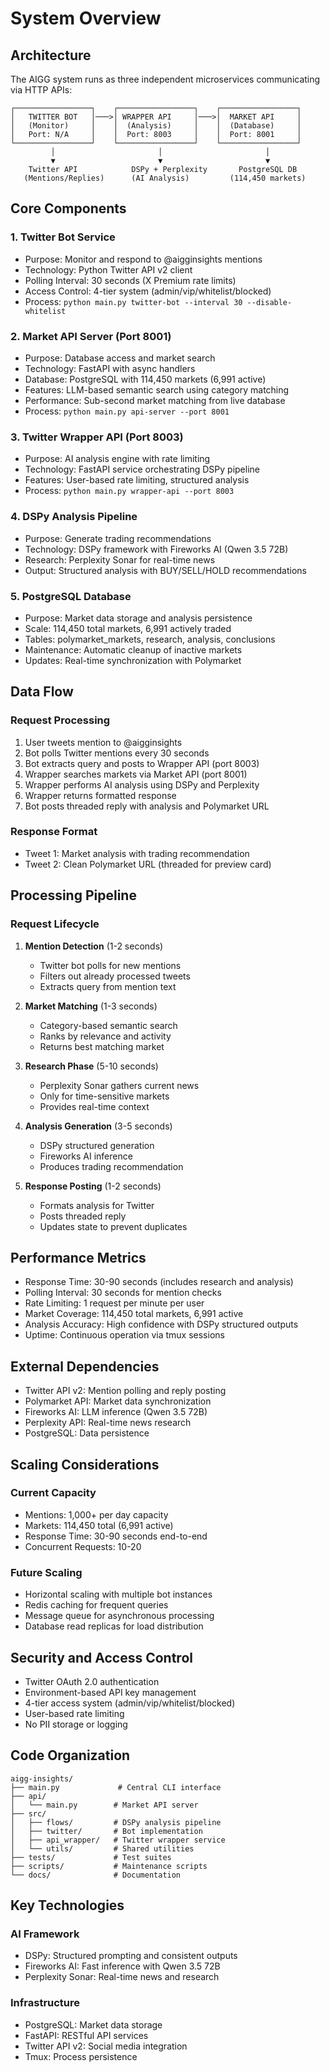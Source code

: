 # System Overview

## Architecture

The AIGG system runs as three independent microservices communicating via HTTP APIs:

```
┌─────────────────┐    ┌─────────────────┐    ┌─────────────────┐
│   TWITTER BOT   │───>│ WRAPPER API     │───>│  MARKET API     │
│   (Monitor)     │    │  (Analysis)     │    │  (Database)     │
│   Port: N/A     │    │  Port: 8003     │    │  Port: 8001     │
└─────────────────┘    └─────────────────┘    └─────────────────┘
         │                       │                       │
         ▼                       ▼                       ▼
    Twitter API            DSPy + Perplexity       PostgreSQL DB
   (Mentions/Replies)      (AI Analysis)         (114,450 markets)
```

## Core Components

### 1. Twitter Bot Service
- Purpose: Monitor and respond to @aigginsights mentions
- Technology: Python Twitter API v2 client
- Polling Interval: 30 seconds (X Premium rate limits)
- Access Control: 4-tier system (admin/vip/whitelist/blocked)
- Process: `python main.py twitter-bot --interval 30 --disable-whitelist`

### 2. Market API Server (Port 8001)
- Purpose: Database access and market search
- Technology: FastAPI with async handlers
- Database: PostgreSQL with 114,450 markets (6,991 active)
- Features: LLM-based semantic search using category matching
- Performance: Sub-second market matching from live database
- Process: `python main.py api-server --port 8001`

### 3. Twitter Wrapper API (Port 8003)
- Purpose: AI analysis engine with rate limiting
- Technology: FastAPI service orchestrating DSPy pipeline
- Features: User-based rate limiting, structured analysis
- Process: `python main.py wrapper-api --port 8003`

### 4. DSPy Analysis Pipeline
- Purpose: Generate trading recommendations
- Technology: DSPy framework with Fireworks AI (Qwen 3.5 72B)
- Research: Perplexity Sonar for real-time news
- Output: Structured analysis with BUY/SELL/HOLD recommendations

### 5. PostgreSQL Database
- Purpose: Market data storage and analysis persistence
- Scale: 114,450 total markets, 6,991 actively traded
- Tables: polymarket_markets, research, analysis, conclusions
- Maintenance: Automatic cleanup of inactive markets
- Updates: Real-time synchronization with Polymarket

## Data Flow

### Request Processing

1. User tweets mention to @aigginsights
2. Bot polls Twitter mentions every 30 seconds
3. Bot extracts query and posts to Wrapper API (port 8003)
4. Wrapper searches markets via Market API (port 8001)
5. Wrapper performs AI analysis using DSPy and Perplexity
6. Wrapper returns formatted response
7. Bot posts threaded reply with analysis and Polymarket URL

### Response Format

- Tweet 1: Market analysis with trading recommendation
- Tweet 2: Clean Polymarket URL (threaded for preview card)

## Processing Pipeline

### Request Lifecycle

1. **Mention Detection** (1-2 seconds)
   - Twitter bot polls for new mentions
   - Filters out already processed tweets
   - Extracts query from mention text

2. **Market Matching** (1-3 seconds)
   - Category-based semantic search
   - Ranks by relevance and activity
   - Returns best matching market

3. **Research Phase** (5-10 seconds)
   - Perplexity Sonar gathers current news
   - Only for time-sensitive markets
   - Provides real-time context

4. **Analysis Generation** (3-5 seconds)
   - DSPy structured generation
   - Fireworks AI inference
   - Produces trading recommendation

5. **Response Posting** (1-2 seconds)
   - Formats analysis for Twitter
   - Posts threaded reply
   - Updates state to prevent duplicates

## Performance Metrics

- Response Time: 30-90 seconds (includes research and analysis)
- Polling Interval: 30 seconds for mention checks
- Rate Limiting: 1 request per minute per user
- Market Coverage: 114,450 total markets, 6,991 active
- Analysis Accuracy: High confidence with DSPy structured outputs
- Uptime: Continuous operation via tmux sessions

## External Dependencies

- Twitter API v2: Mention polling and reply posting
- Polymarket API: Market data synchronization
- Fireworks AI: LLM inference (Qwen 3.5 72B)
- Perplexity API: Real-time news research
- PostgreSQL: Data persistence

## Scaling Considerations

### Current Capacity
- Mentions: 1,000+ per day capacity
- Markets: 114,450 total (6,991 active)
- Response Time: 30-90 seconds end-to-end
- Concurrent Requests: 10-20

### Future Scaling
- Horizontal scaling with multiple bot instances
- Redis caching for frequent queries
- Message queue for asynchronous processing
- Database read replicas for load distribution


## Security and Access Control

- Twitter OAuth 2.0 authentication
- Environment-based API key management
- 4-tier access system (admin/vip/whitelist/blocked)
- User-based rate limiting
- No PII storage or logging


## Code Organization

```
aigg-insights/
├── main.py             # Central CLI interface
├── api/
│   └── main.py        # Market API server
├── src/
│   ├── flows/         # DSPy analysis pipeline
│   ├── twitter/       # Bot implementation
│   ├── api_wrapper/   # Twitter wrapper service
│   └── utils/         # Shared utilities
├── tests/             # Test suites
├── scripts/           # Maintenance scripts
└── docs/              # Documentation
```

## Key Technologies

### AI Framework
- DSPy: Structured prompting and consistent outputs
- Fireworks AI: Fast inference with Qwen 3.5 72B
- Perplexity Sonar: Real-time news and research

### Infrastructure
- PostgreSQL: Market data storage
- FastAPI: RESTful API services
- Twitter API v2: Social media integration
- Tmux: Process persistence